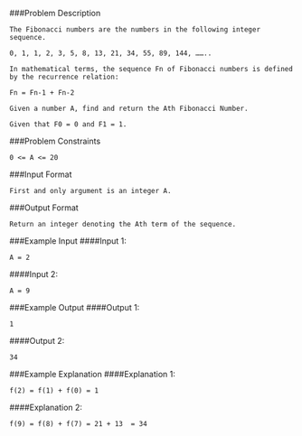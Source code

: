 ###Problem Description
```
The Fibonacci numbers are the numbers in the following integer sequence.

0, 1, 1, 2, 3, 5, 8, 13, 21, 34, 55, 89, 144, ……..

In mathematical terms, the sequence Fn of Fibonacci numbers is defined by the recurrence relation:

Fn = Fn-1 + Fn-2

Given a number A, find and return the Ath Fibonacci Number.

Given that F0 = 0 and F1 = 1.
```


###Problem Constraints
```
0 <= A <= 20
```



###Input Format
```
First and only argument is an integer A.
```



###Output Format
```
Return an integer denoting the Ath term of the sequence.
```



###Example Input
####Input 1:

```
A = 2
```
####Input 2:

```
A = 9
```


###Example Output
####Output 1:

```
1
```
####Output 2:

```
34
```


###Example Explanation
####Explanation 1:

```
f(2) = f(1) + f(0) = 1
```
####Explanation 2:

```
f(9) = f(8) + f(7) = 21 + 13  = 34
```